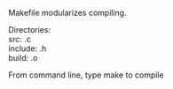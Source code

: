 Makefile modularizes compiling.  

Directories:  
src: .c  
include: .h  
build: .o  

From command line, type make to compile
